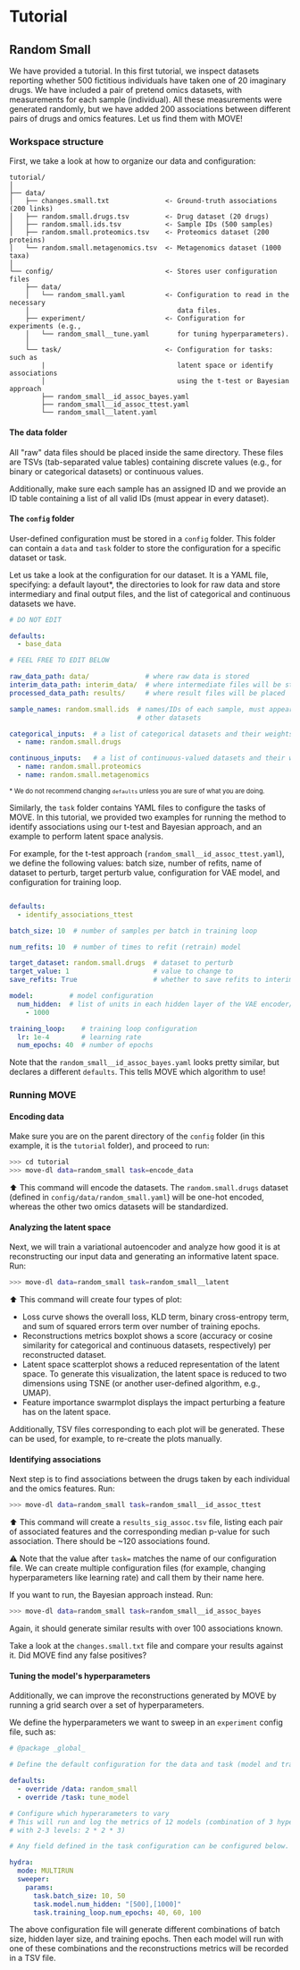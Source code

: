 # Tutorial

## Random Small

We have provided a tutorial. In this first tutorial, we inspect datasets 
reporting whether 500 fictitious individuals have taken one of 20 imaginary
drugs. We have included a pair of pretend omics datasets, with measurements
for each sample (individual). All these measurements were generated randomly,
but we have added 200 associations between different pairs of drugs and omics
features. Let us find them with MOVE!

### Workspace structure

First, we take a look at how to organize our data and configuration:


```
tutorial/
│
├── data/
│   ├── changes.small.txt              <- Ground-truth associations (200 links)
│   ├── random.small.drugs.tsv         <- Drug dataset (20 drugs)
│   ├── random.small.ids.tsv           <- Sample IDs (500 samples)
│   ├── random.small.proteomics.tsv    <- Proteomics dataset (200 proteins)
│   └── random.small.metagenomics.tsv  <- Metagenomics dataset (1000 taxa)
│
└── config/                            <- Stores user configuration files
    ├── data/
    │   └── random_small.yaml          <- Configuration to read in the necessary
    │                                     data files.
    ├── experiment/                    <- Configuration for experiments (e.g.,
    │   └── random_small__tune.yaml       for tuning hyperparameters).
    │
    └── task/                          <- Configuration for tasks: such as
        |                                 latent space or identify associations
        │                                 using the t-test or Bayesian approach
        ├── random_small__id_assoc_bayes.yaml
        ├── random_small__id_assoc_ttest.yaml
        └── random_small__latent.yaml
```

#### The data folder

All "raw" data files should be placed inside the same directory. These files
are TSVs (tab-separated value tables) containing discrete values (e.g., for
binary or categorical datasets) or continuous values.

Additionally, make sure each sample has an assigned ID and we provide an ID
table containing a list of all valid IDs (must appear in every dataset).

#### The `config` folder

User-defined configuration must be stored in a `config` folder. This folder
can contain a `data` and `task` folder to store the configuration for a
specific dataset or task.

Let us take a look at the configuration for our dataset. It is a YAML file,
specifying: a default layout\*, the directories to look for raw data and store
intermediary and final output files, and the list of categorical and continuous
datasets we have.

```yaml
# DO NOT EDIT

defaults:
  - base_data

# FEEL FREE TO EDIT BELOW

raw_data_path: data/              # where raw data is stored
interim_data_path: interim_data/  # where intermediate files will be stored
processed_data_path: results/     # where result files will be placed

sample_names: random.small.ids  # names/IDs of each sample, must appear in the
                                # other datasets

categorical_inputs:  # a list of categorical datasets and their weights
  - name: random.small.drugs

continuous_inputs:   # a list of continuous-valued datasets and their weights
  - name: random.small.proteomics
  - name: random.small.metagenomics
```

<span style="font-size: 0.8em">\* We do not recommend changing `defaults`
unless you are sure of what you are doing.</span>

Similarly, the `task` folder contains YAML files to configure the tasks of
MOVE. In this tutorial, we provided two examples for running the method to
identify associations using our t-test and Bayesian approach, and an example to
perform latent space analysis.

For example, for the t-test approach (`random_small__id_assoc_ttest.yaml`), we
define the following values: batch size, number of refits, name of dataset to
perturb, target perturb value, configuration for VAE model, and configuration
for training loop.

```yaml

defaults:
  - identify_associations_ttest

batch_size: 10  # number of samples per batch in training loop

num_refits: 10  # number of times to refit (retrain) model

target_dataset: random.small.drugs  # dataset to perturb
target_value: 1                     # value to change to
save_refits: True                   # whether to save refits to interim folder

model:         # model configuration
  num_hidden:  # list of units in each hidden layer of the VAE encoder/decoder
    - 1000

training_loop:    # training loop configuration
  lr: 1e-4        # learning rate
  num_epochs: 40  # number of epochs

```

Note that the `random_small__id_assoc_bayes.yaml` looks pretty similar, but
declares a different `defaults`. This tells MOVE which algorithm to use!

### Running MOVE

#### Encoding data

Make sure you are on the parent directory of the `config` folder (in this
example, it is the `tutorial` folder), and proceed to run:

```bash
>>> cd tutorial
>>> move-dl data=random_small task=encode_data
```

:arrow_up: This command will encode the datasets. The `random.small.drugs`
dataset (defined in `config/data/random_small.yaml`) will be one-hot encoded,
whereas the other two omics datasets will be standardized.

#### Analyzing the latent space

Next, we will train a variational autoencoder and analyze how good it is at
reconstructing our input data and generating an informative latent space. Run:

```bash
>>> move-dl data=random_small task=random_small__latent
```

:arrow_up: This command will create four types of plot:

- Loss curve shows the overall loss, KLD term, binary cross-entropy term, and
sum of squared errors term over number of training epochs.
- Reconstructions metrics boxplot shows a score (accuracy or cosine similarity
for categorical and continuous datasets, respectively) per reconstructed
dataset.
- Latent space scatterplot shows a reduced representation of the latent space.
To generate this visualization, the latent space is reduced to two dimensions 
using TSNE (or another user-defined algorithm, e.g., UMAP).
- Feature importance swarmplot displays the impact perturbing a feature has on
the latent space.

Additionally, TSV files corresponding to each plot will be generated. These can
be used, for example, to re-create the plots manually.

#### Identifying associations

Next step is to find associations between the drugs taken by each individual
and the omics features. Run:

```bash
>>> move-dl data=random_small task=random_small__id_assoc_ttest
```

:arrow_up: This command will create a `results_sig_assoc.tsv` file, listing
each pair of associated features and the corresponding median p-value for such
association. There should be ~120 associations found.

:warning: Note that the value after `task=` matches the name of our
configuration file. We can create multiple configuration files (for example,
changing hyperparameters like learning rate) and call them by their name here.

If you want to run, the Bayesian approach instead. Run:

```bash
>>> move-dl data=random_small task=random_small__id_assoc_bayes
```
Again, it should generate similar results with over 100 associations known.

Take a look at the `changes.small.txt` file and compare your results against
it. Did MOVE find any false positives?

#### Tuning the model's hyperparameters

Additionally, we can improve the reconstructions generated by MOVE by running
a grid search over a set of hyperparameters.

We define the hyperparameters we want to sweep in an `experiment` config file,
such as:

```yaml
# @package _global_

# Define the default configuration for the data and task (model and training)

defaults:
  - override /data: random_small
  - override /task: tune_model

# Configure which hyperarameters to vary
# This will run and log the metrics of 12 models (combination of 3 hyperparams
# with 2-3 levels: 2 * 2 * 3)

# Any field defined in the task configuration can be configured below.

hydra:
  mode: MULTIRUN
  sweeper:
    params:
      task.batch_size: 10, 50
      task.model.num_hidden: "[500],[1000]"
      task.training_loop.num_epochs: 40, 60, 100
```

The above configuration file will generate different combinations of batch size,
hidden layer size, and training epochs. Then each model will run with one of 
these combinations and the reconstructions metrics will be recorded in a TSV
file.
